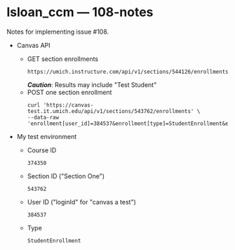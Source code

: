 # lsloan_ccm — 108-notes

Notes for implementing issue #108.

* Canvas API
    * GET section enrollments  
        ```shell
        https://umich.instructure.com/api/v1/sections/544126/enrollments
        ```
      **_Caution_**: Results may include "Test Student" 
    * POST one section enrollment  
        ```shell
        curl 'https://canvas-test.it.umich.edu/api/v1/sections/543762/enrollments' \
        --data-raw 'enrollment[user_id]=384537&enrollment[type]=StudentEnrollment&enrollment[notify]=false'
        ```

* My test environment
    * Course ID  
      
          374350
    * Section ID ("Section One")  
      
          543762
    * User ID ("loginId" for "canvas a test")  
      
          384537
    * Type  

          StudentEnrollment
